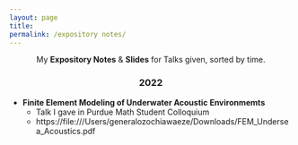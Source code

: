 ```yaml
---
layout: page
title: 
permalink: /expository notes/
---
```


<p align="center">
  My <b>Expository Notes</b> & <b>Slides</b> for Talks given, sorted by time.
</p>

### <center>2022</center>
- **Finite Element Modeling of Underwater Acoustic Environmemts**
  * Talk I gave in Purdue Math Student Colloquium
  * https://file:///Users/generalozochiawaeze/Downloads/FEM_Undersea_Acoustics.pdf
